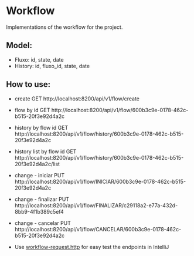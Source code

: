 # Workflow

Implementations of the workflow for the project.

## Model:

* Fluxo: id, state, date
* History: id, fluxo_id, state, date

## How to use:

* create
GET http://localhost:8200/api/v1/flow/create

* flow by id
GET http://localhost:8200/api/v1/flow/600b3c9e-0178-462c-b515-20f3e92d4a2c

* history by flow id
GET http://localhost:8200/api/v1/flow/history/600b3c9e-0178-462c-b515-20f3e92d4a2c

* history list by flow id
GET http://localhost:8200/api/v1/flow/history/600b3c9e-0178-462c-b515-20f3e92d4a2c/list

* change - iniciar
PUT http://localhost:8200/api/v1/flow/INICIAR/600b3c9e-0178-462c-b515-20f3e92d4a2c

* change - finalizar
PUT http://localhost:8200/api/v1/flow/FINALIZAR/c29118a2-e77a-432d-8bb9-4f1b389c5ef4

* change - cancelar
PUT http://localhost:8200/api/v1/flow/CANCELAR/600b3c9e-0178-462c-b515-20f3e92d4a2c

* Use [workflow-request.http](src/main/resources/workflow-request.http) for easy test the endpoints in IntelliJ 



